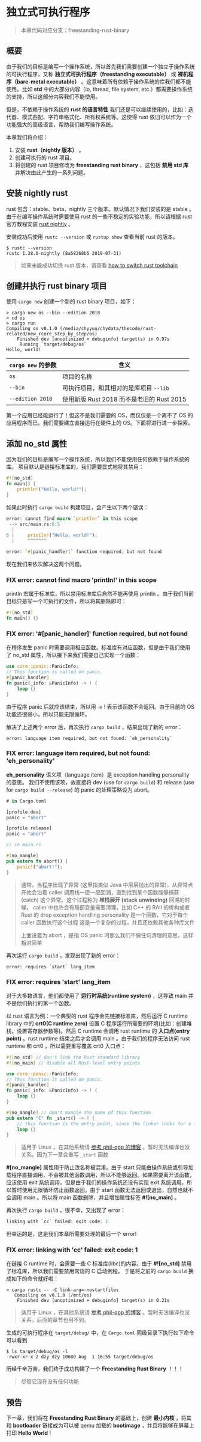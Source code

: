 # 独立式可执行程序

> 本章代码对应分支：freestanding-rust-binary

## 概要

由于我们的目标是编写一个操作系统，所以首先我们需要创建一个独立于操作系统的可执行程序，又称 **独立式可执行程序（freestanding executable）** 或 **裸机程序（bare-metal executable）** 。这意味着所有依赖于操作系统的库我们都不能使用。比如 **std** 中的大部分内容（io, thread, file system, etc.）都需要操作系统的支持，所以这部分内容我们不能使用。

但是，不依赖于操作系统的 **rust 的语言特性** 我们还是可以继续使用的，比如：迭代器、模式匹配、字符串格式化、所有权系统等。这使得 rust 依旧可以作为一个功能强大的高级语言，帮助我们编写操作系统。

本章我们将介绍：

1. 安装 **rust（nightly 版本）** 。
2. 创建可执行的 rust 项目。
3. 将创建的 rust 项目修改为 **freestanding rust binary** ，这包括 **禁用 std 库** 并解决由此产生的一系列问题。

## 安装 nightly rust

rust 包含：stable、beta、nightly 三个版本。默认情况下我们安装的是 stable 。由于在编写操作系统时需要使用 rust 的一些不稳定的实验功能，所以请根据 rust 官方教程安装 [rust nightly](https://doc.rust-lang.org/1.13.0/book/nightly-rust.html) 。

安装成功后使用 `rustc --version` 或 `rustup show` 查看当前 rust 的版本。

```
$ rustc --version
rustc 1.38.0-nightly (8a58268b5 2019-07-31)
```

> 如果未能成功切换 rust 版本，请查看 [how to switch rust toolchain](https://github.com/LearningOS/rcore_step_by_step_old/wiki/how-to-switch-rust-toolchain)

## 创建并执行 rust binary 项目

使用 `cargo new` 创建一个新的 rust binary 项目，如下：

```
> cargo new os --bin --edition 2018
> cd os
> cargo run
Compiling os v0.1.0 (/media/chyyuu/chydata/thecode/rust-related/new_rcore_step_by_step/os)
    Finished dev [unoptimized + debuginfo] target(s) in 0.97s
     Running `target/debug/os`
Hello, world!
```

| `cargo new` 的参数 | 含义                                      |
| ------------------ | ----------------------------------------- |
| `os`               | 项目的名称                                |
| `--bin`            | 可执行项目，和其相对的是库项目 `--lib`    |
| `--edition 2018`   | 使用新版 Rust 2018 而不是老旧的 Rust 2015 |

第一个应用已经能运行了！但这不是我们需要的 OS，而仅仅是一个离不了 OS 的应用程序而已。我们需要建立直接运行在硬件上的 OS。下面将进行进一步探索。

## 添加 no_std 属性

因为我们的目标是编写一个操作系统，所以我们不能使用任何依赖于操作系统的库。
项目默认是链接标准库的，我们需要显式地将其禁用：

```rust
#![no_std]
fn main() {
    println!("Hello, world!");
}
```

如果此时执行 `cargo build` 构建项目，会产生以下两个错误：

```rust
error: cannot find macro `println!` in this scope
 --> src/main.rs:6:5
  |
6 |     println!("Hello, world!");
  |     ^^^^^^^

error: `#[panic_handler]` function required, but not found
```

现在我们来依次解决这两个问题。

### FIX error: cannot find macro 'println!' in this scope

println 宏属于标准库，所以禁用标准库后自然不能再使用 println 。由于我们当前目标只是写一个可执行的文件，所以将其删除即可：

```rust
#![no_std]
fn main() {}
```

### FIX error: '#[panic_handler]' function required, but not found

在程序发生 panic 时需要调用相应函数。标准库有对应函数，但是由于我们使用了 no_std 属性，所以接下来我们需要自己实现一个函数：

```rust
use core::panic::PanicInfo;
// This function is called on panic.
#[panic_handler]
fn panic(_info: &PanicInfo) -> ! {
    loop {}
}
```

由于程序 panic 后就应该结束，所以用 -> ! 表示该函数不会返回。由于目前的 OS 功能还很弱小，所以只能无限循环。

解决了上述两个 error 后，再次执行 `cargo build` ，结果出现了新的 error：

```
error: language item required, but not found: `eh_personality`
```

### FIX error: language item required, but not found: 'eh_personality'

**eh_personality** 语义项（language item）是 exception handling personality 的意思。
我们不使用该项，故直接将 dev (use for `cargo build`) 和 release (use for `cargo build --release`) 的 panic 的处理策略设为 abort。

```rust
# in Cargo.toml

[profile.dev]
panic = "abort"

[profile.release]
panic = "abort"

// in main.rs

#[no_mangle]
pub extern fn abort() {
    panic!("abort!");
}
```

> 通常，当程序出现了异常 (这里指类似 Java 中层层抛出的异常)，从异常点开始会沿着 caller 调用栈一层一层回溯，直到找到某个函数能够捕获 (catch) 这个异常。这个过程称为 **堆栈展开 (stack unwinding)**
> 回溯的时候， caller 中也许会有局部变量需要清理，比如 C++ 的 RAII 的析构或者 Rust 的 drop
> exception handling personality 是一个函数，它对于每个 caller 函数执行这个过程
> 这是一个复杂的过程，并且还依赖其他各种库文件
>
> 上面设置为 abort ，是指 OS panic 时那么我们不做任何清理的意思，这样相对简单

再次运行 `cargo build` ，发现出现了新的 error：

```
error: requires `start` lang_item
```

### FIX error: requires 'start' lang_item

对于大多数语言，他们都使用了 **运行时系统(runtime system)** ，这导致 main 并不是他们执行的第一个函数。

以 rust 语言为例：一个典型的 rust 程序会先链接标准库，然后运行 C runtime library 中的 **crt0(C runtime zero)** 设置 C 程序运行所需要的环境(比如：创建堆栈，设置寄存器参数等)。然后 C runtime 会调用 rust runtime 的 **入口点(entry point)** 。rust runtime 结束之后才会调用 main 。由于我们的程序无法访问 rust runtime 和 crt0 ，所以需要重写覆盖 crt0 入口点：

```rust
#![no_std] // don't link the Rust standard library
#![no_main] // disable all Rust-level entry points

use core::panic::PanicInfo;
// This function is called on panic.
#[panic_handler]
fn panic(_info: &PanicInfo) -> ! {
    loop {}
}

#[no_mangle] // don't mangle the name of this function
pub extern "C" fn _start() -> ! {
    // this function is the entry point, since the linker looks for a function named `_start` by default
    loop {}
}
```

> 适用于 Linux ，在其他系统请 [参考 phil-opp 的博客](https://os.phil-opp.com/freestanding-rust-binary/#summary) 。暂时无法编译也没关系，因为下一章会重写 `_start` 函数

**#[no_mangle]** 属性用于防止改名称被混淆。由于 start 只能由操作系统或引导加载程序直接调用，不会被其他函数调用，所以不能够返回。如果需要离开该函数，应该使用 exit 系统调用。但是由于我们的操作系统还没有实现 exit 系统调用，所以暂时使用无限循环防止函数返回。由于 start 函数无法返回或退出，自然也就不会调用 main 。所以将 main 函数删除，并且增加属性标签 **#![no_main]** 。

再次执行 `cargo build` ，很不幸，又出现了 error：

```rust
linking with `cc` failed: exit code: 1
```

但幸运的是，这是我们本章所需要处理的最后一个 error!

### FIX error: linking with 'cc' failed: exit code: 1

在链接 C runtime 时，会需要一些 C 标准库(libc)的内容。由于 **#![no_std]** 禁用了标准库，所以我们需要禁用常规的 C 启动例程。
于是将之前的 `cargo build` 换成如下的命令就好啦：

```
> cargo rustc -- -C link-arg=-nostartfiles
   Compiling os v0.1.0 (/mnt/os)
    Finished dev [unoptimized + debuginfo] target(s) in 0.21s
```

> 适用于 Linux ，在其他系统请 [参考 phil-opp 的博客](https://os.phil-opp.com/freestanding-rust-binary/#summary) 。暂时无法编译也没关系，后面的章节也用不到。

生成的可执行程序在 `target/debug/` 中，在 `Cargo.toml` 同级目录下执行如下命令可以看到

```
$ ls target/debug/os -l
-rwxr-xr-x 2 dzy dzy 10680 Aug  1 16:55 target/debug/os
```

历经千辛万苦，我们终于成功构建了一个 **Freestanding Rust Binary** ！！！

> 尽管它现在没有任何功能

## 预告

下一章，我们将在 **Freestanding Rust Binary** 的基础上，创建 **最小内核** ，将其和 **bootloader** 链接成为可以被 qemu 加载的 **bootimage** ，并且将能够在屏幕上打印 **Hello World** !
